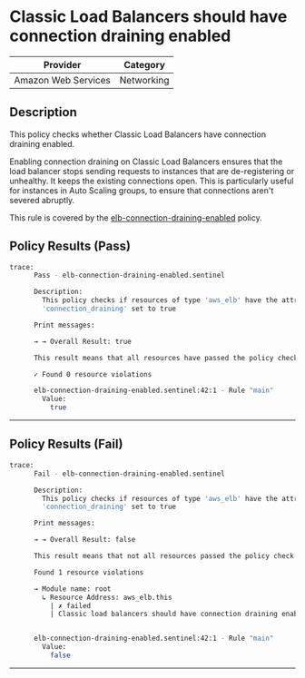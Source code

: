 # Classic Load Balancers should have connection draining enabled

| Provider            | Category     |
|---------------------|--------------|
| Amazon Web Services | Networking   |

## Description

This policy checks whether Classic Load Balancers have connection draining enabled.

Enabling connection draining on Classic Load Balancers ensures that the load balancer stops sending requests to instances that are de-registering or unhealthy. It keeps the existing connections open. This is particularly useful for instances in Auto Scaling groups, to ensure that connections aren't severed abruptly.

This rule is covered by the [elb-connection-draining-enabled](https://github.com/hashicorp/policy-library-NIST-Policy-Set-for-AWS-Terraform/blob/main/policies/elb/elb-connection-draining-enabled.sentinel) policy.

## Policy Results (Pass)
```bash
trace:
      Pass - elb-connection-draining-enabled.sentinel

      Description:
        This policy checks if resources of type 'aws_elb' have the attribute
        'connection_draining' set to true

      Print messages:

      → → Overall Result: true

      This result means that all resources have passed the policy check for the policy elb-connection-draining-enabled.

      ✓ Found 0 resource violations

      elb-connection-draining-enabled.sentinel:42:1 - Rule "main"
        Value:
          true
```

---

## Policy Results (Fail)
```bash
trace:
      Fail - elb-connection-draining-enabled.sentinel

      Description:
        This policy checks if resources of type 'aws_elb' have the attribute
        'connection_draining' set to true

      Print messages:

      → → Overall Result: false

      This result means that not all resources passed the policy check and the protected behavior is not allowed for the policy elb-connection-draining-enabled.

      Found 1 resource violations

      → Module name: root
        ↳ Resource Address: aws_elb.this
          | ✗ failed
          | Classic load balancers should have connection draining enabled. Refer to https://docs.aws.amazon.com/securityhub/latest/userguide/elb-controls.html#elb-7 for more details.


      elb-connection-draining-enabled.sentinel:42:1 - Rule "main"
        Value:
          false
```

---